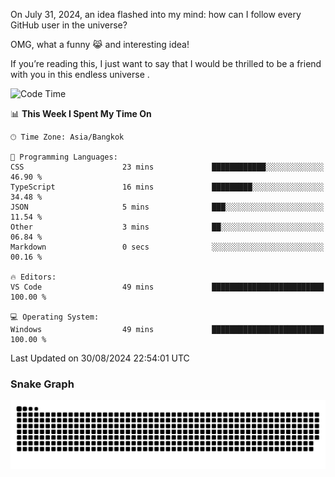 On July 31, 2024, an idea flashed into my mind: how can I follow every GitHub user in the universe?

OMG, what a funny 😹 and interesting idea!

If you’re reading this, I just want to say that I would be thrilled to be a friend with you in this endless universe . 


<!--START_SECTION:waka-->
![Code Time](http://img.shields.io/badge/Code%20Time-8%20hrs%2015%20mins-blue)

📊 **This Week I Spent My Time On** 

```text
🕑︎ Time Zone: Asia/Bangkok

💬 Programming Languages: 
CSS                      23 mins             ████████████░░░░░░░░░░░░░   46.90 % 
TypeScript               16 mins             █████████░░░░░░░░░░░░░░░░   34.48 % 
JSON                     5 mins              ███░░░░░░░░░░░░░░░░░░░░░░   11.54 % 
Other                    3 mins              ██░░░░░░░░░░░░░░░░░░░░░░░   06.84 % 
Markdown                 0 secs              ░░░░░░░░░░░░░░░░░░░░░░░░░   00.16 % 

🔥 Editors: 
VS Code                  49 mins             █████████████████████████   100.00 % 

💻 Operating System: 
Windows                  49 mins             █████████████████████████   100.00 % 
```


 Last Updated on 30/08/2024 22:54:01 UTC
<!--END_SECTION:waka-->

### Snake Graph
![snake graph](https://github.com/tqlucitvn/tqlucitvn/blob/snake-graph-output/github-contribution-grid-snake.svg)
